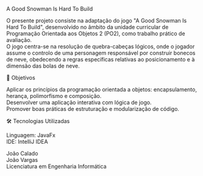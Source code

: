 A Good Snowman Is Hard To Build

O presente projeto consiste na adaptação do jogo "A Good Snowman Is Hard To Build", desenvolvido no âmbito da unidade curricular de Programação Orientada aos Objetos 2 (PO2), como trabalho prático de avaliação.<br>
O jogo centra-se na resolução de quebra-cabeças lógicos, onde o jogador assume o controlo de uma personagem responsável por construir bonecos de neve, obedecendo a regras específicas relativas ao posicionamento e à dimensão das bolas de neve.<br>

🎯 Objetivos

Aplicar os princípios da programação orientada a objetos: encapsulamento, herança, polimorfismo e composição.<br>
Desenvolver uma aplicação interativa com lógica de jogo.<br>
Promover boas práticas de estruturação e modularização de código.<br>

🛠️ Tecnologias Utilizadas

Linguagem: JavaFx <br>
IDE: IntelliJ IDEA 



João Calado<br>
João Vargas<br>
Licenciatura em Engenharia Informática
